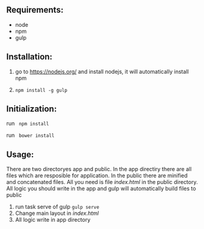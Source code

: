 Requirements:
------------

* node
* npm
* gulp


Installation:
-------------

1. go to https://nodejs.org/ and install nodejs, it will automatically install npm

2. ```npm install -g gulp```

Initialization:
---------------

run ``` npm install```

run ``` bower install```

Usage:
------

There are two directoryes app and public. In the app directiry there are all files which are resposible for application. In the public there are minified and concatenated files. All you need is file *index.html* in the public directory. All logic you should write in the app and gulp will automatically build files to public

1. run task serve of gulp ```gulp serve```
2. Change main layout in *index.html*
3. All logic write in app directory
